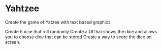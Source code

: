 # Yahtzee
Create the game of Yatzee with text based graphics

Create 5 dice that roll randomly
Create a UI that shows the dice and allows you to choose dice that can be stored
Create a way to score the dice on screen.
